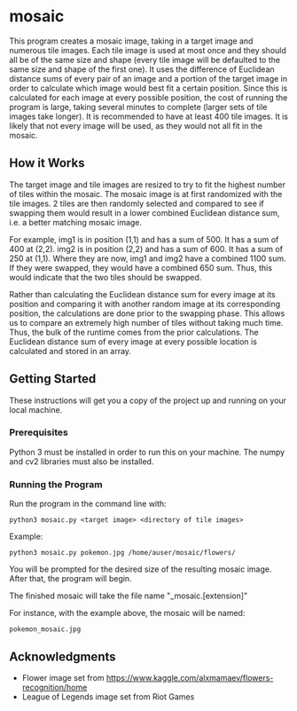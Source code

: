 # mosaic

This program creates a mosaic image, taking in a target image and numerous tile images. Each tile image is used at most once and they should all be of the same size and shape (every tile image will be defaulted to the same size and shape of the first one).
It uses the difference of Euclidean distance sums of every pair of an image and a portion of the target image in order to calculate which image would best fit a certain position. Since this is calculated for each image at every possible position, the cost of running the program is large, taking several minutes to complete (larger sets of tile images take longer). 
It is recommended to have at least 400 tile images. It is likely that not every image will be used, as they would not all fit in the mosaic.


## How it Works

The target image and tile images are resized to try to fit the highest number of tiles within the mosaic. 
The mosaic image is at first randomized with the tile images. 2 tiles are then randomly selected and compared to see if swapping them would result in a lower combined Euclidean distance sum, i.e. a better matching mosaic image.

For example, img1 is in position (1,1) and has a sum of 500. It has a sum of 400 at (2,2).
img2 is in position (2,2) and has a sum of 600. It has a sum of 250 at (1,1).
Where they are now, img1 and img2 have a combined 1100 sum. If they were swapped, they would have a combined 650 sum. Thus, this would indicate that the two tiles should be swapped.

Rather than calculating the Euclidean distance sum for every image at its position and comparing it with another random image at its corresponding position, the calculations are done prior to the swapping phase. This allows us to compare an extremely high number of tiles without taking much time. Thus, the bulk of the runtime comes from the prior calculations. The Euclidean distance sum of every image at every possible location is calculated and stored in an array.


## Getting Started

These instructions will get you a copy of the project up and running on your local machine.

### Prerequisites

Python 3 must be installed in order to run this on your machine. The numpy and cv2 libraries must also be installed.

### Running the Program

Run the program in the command line with:

```
python3 mosaic.py <target image> <directory of tile images>
```

Example:
```
python3 mosaic.py pokemon.jpg /home/auser/mosaic/flowers/
```

You will be prompted for the desired size of the resulting mosaic image. After that, the program will begin.

The finished mosaic will take the file name "<target image>_mosaic.[extension]"
  
For instance, with the example above, the mosaic will be named:
```
pokemon_mosaic.jpg
```

## Acknowledgments

* Flower image set from https://www.kaggle.com/alxmamaev/flowers-recognition/home
* League of Legends image set from Riot Games

